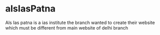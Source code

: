 # alsIasPatna
Als Ias patna is a ias institute the branch wanted to create their website which must be different from main website of delhi branch
